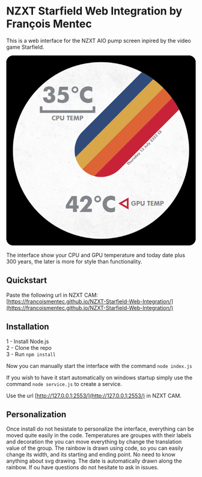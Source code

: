 # NZXT Starfield Web Integration by François Mentec

This is a web interface for the NZXT AIO pump screen inpired by the video game Starfield.

![Interface preview](./public/img/preview.png)

The interface show your CPU and GPU temperature and today date plus 300 years, the later is more for style than functionality.

## Quickstart
Paste the following url in NZXT CAM: [https://francoismentec.github.io/NZXT-Starfield-Web-Integration/](https://francoismentec.github.io/NZXT-Starfield-Web-Integration/)



## Installation
1 - Install Node.js  
2 - Clone the repo  
3 - Run `npm install`

Now you can manually start the interface with the command `node index.js`

If you wish to have it start automatically on windows startup simply use the command `node service.js` to create a service.

Use the url [http://127.0.0.1:2553/](http://127.0.0.1:2553/) in NZXT CAM.


## Personalization
Once install do not hesistate to personalize the interface, everything can be moved quite easily in the code.
Temperatures are groupes with their labels and decoration the you can move everything by change the translation value of the group.
The rainbow is drawn using code, so you can easily change its width, and its starting and ending point. No need to know anything about svg drawing.
The date is automatically drawn along the rainbow.
If ou have questions do not hesitate to ask in issues.